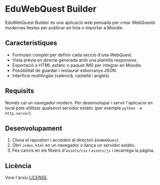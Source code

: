 # EduWebQuest Builder

EduWebQuest Builder és una aplicació web pensada per crear WebQuests modernes llestes per publicar en línia o importar a Moodle.

## Característiques

- Formulari complet per definir cada secció d'una WebQuest.
- Vista prèvia en directe generada amb una plantilla responsive.
- Exportació a HTML estàtic o paquet IMS per integrar en Moodle.
- Possibilitat de guardar i restaurar esborranys JSON.
- Interfície multilingüe (valencià, castellà i anglés).

## Requisits

Només cal un navegador modern. Per desenvolupar i servir l'aplicació en local pots utilitzar qualsevol servidor estàtic (per exemple `python -m http.server`).

## Desenvolupament

1. Clona el repositori i accedeix al directori `EduWebQuest`.
2. Obri `index.html` en un navegador o llança un servidor estàtic.
3. Fes canvis en els fitxers d'`assets/css` i `assets/js` i recarrega la pàgina.

## Licència

Vore l'arxiu [LICENSE](LICENSE).
